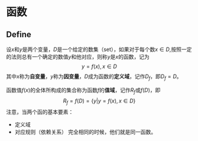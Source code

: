 # 函数
## Define 
设$x$和$y$是两个变量，$D$是一个给定的数集（set），如果对于每个数$x \in D$,按照一定的法则总有一个确定的数值$y$和他对应，则称$y$是$x$的函数，记为$$y = f(x),x \in D$$其中$x$称为**自变量**，$y$称为**因变量**，$D$成为函数的**定义域**，记作$D_f$，即$D_f = D$。

函数值$f(x)$的全体所构成的集合称为函数$f$的**值域**，记作$R_f$或$f(D)$，即$$R_f = f(D) = \{ y | y = f(x) , x \in D \}$$
注意，当两个函的基本要素：
- 定义域
- 对应规则（依赖关系）
完全相同的时候，他们就是同一函数。